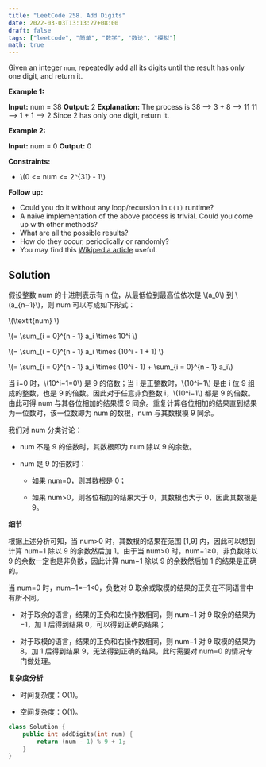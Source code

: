 ```yaml
---
title: "LeetCode 258. Add Digits"
date: 2022-03-03T13:13:27+08:00
draft: false
tags: ["leetcode", "简单", "数学", "数论", "模拟"]
math: true
---
```


Given an integer `num`, repeatedly add all its digits until the result has only one digit, and return it.

<!--more-->

**Example 1:**

**Input:** num = 38
**Output:** 2
**Explanation:** The process is
38 --> 3 + 8 --> 11
11 --> 1 + 1 --> 2
Since 2 has only one digit, return it.

**Example 2:**

**Input:** num = 0
**Output:** 0

**Constraints:**

- \\(0 <= num <= 2^{31} - 1\\)

**Follow up:**

- Could you do it without any loop/recursion in `O(1)` runtime?
- A naive implementation of the above process is trivial. Could you come up with other methods?
- What are all the possible results?
- How do they occur, periodically or randomly?
- You may find this [Wikipedia article](https://en.wikipedia.org/wiki/Digital_root) useful.

## Solution

假设整数 num 的十进制表示有 n 位，从最低位到最高位依次是 \\(a_0\\)​ 到 \\(a\_{n−1}\\)​，则 num 可以写成如下形式：

\\(\textit{num} \\)

\\(= \sum\_{i = 0}^{n - 1} a_i \times 10^i \\)

\\(= \sum\_{i = 0}^{n - 1} a_i \times (10^i - 1 + 1) \\)

\\(= \sum\_{i = 0}^{n - 1} a_i \times (10^i - 1) + \sum\_{i = 0}^{n - 1} a_i\\)

当 i=0 时，\\(10^i−1=0\\) 是 9 的倍数；当 i 是正整数时，\\(10^i−1\\) 是由 i 位 9 组成的整数，也是 9 的倍数。因此对于任意非负整数 i，\\(10^i−1\\) 都是 9 的倍数。由此可得 num 与其各位相加的结果模 9 同余。重复计算各位相加的结果直到结果为一位数时，该一位数即为 num 的数根，num 与其数根模 9 同余。

我们对 num 分类讨论：

- num 不是 9 的倍数时，其数根即为 num 除以 9 的余数。

- num 是 9 的倍数时：

  - 如果 num=0，则其数根是 0；

  - 如果 num>0，则各位相加的结果大于 0，其数根也大于 0，因此其数根是 9。

**细节**

根据上述分析可知，当 num>0 时，其数根的结果在范围 [1,9] 内，因此可以想到计算 num−1 除以 9 的余数然后加 1。由于当 num>0 时，num−1≥0，非负数除以 9 的余数一定也是非负数，因此计算 num−1 除以 9 的余数然后加 1 的结果是正确的。

当 num=0 时，num−1=−1<0，负数对 9 取余或取模的结果的正负在不同语言中有所不同。

- 对于取余的语言，结果的正负和左操作数相同，则 num−1 对 9 取余的结果为 −1，加 1 后得到结果 0，可以得到正确的结果；

- 对于取模的语言，结果的正负和右操作数相同，则 num−1 对 9 取模的结果为 8，加 1 后得到结果 9，无法得到正确的结果，此时需要对 num=0 的情况专门做处理。

**复杂度分析**

- 时间复杂度：O(1)。

- 空间复杂度：O(1)。

```cpp
class Solution {
    public int addDigits(int num) {
        return (num - 1) % 9 + 1;
    }
}
```
